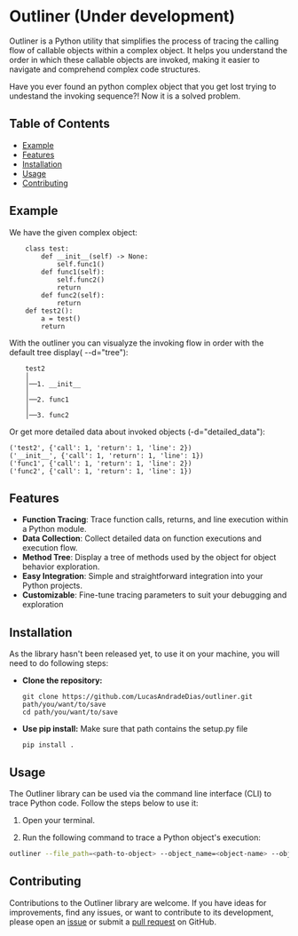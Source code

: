 
# Outliner (Under development)

Outliner is a Python utility that simplifies the process of tracing the calling flow of callable objects within a complex object. It helps you understand the order in which these callable objects are invoked, making it easier to navigate and comprehend complex code structures.


Have you ever found an python complex object that you get lost trying to undestand the invoking sequence?! Now it is a solved problem.

## Table of Contents
- [Example](#example)
- [Features](#features)
- [Installation](#installation)
- [Usage](#usage)
- [Contributing](#contributing)

## Example

We have the given complex object:

```
	class test:
	    def __init__(self) -> None:
	        self.func1()
	    def func1(self):
	        self.func2()
	        return
	    def func2(self):
	        return
	def test2():
	    a = test()
	    return
``` 

With the outliner you can visualyze the invoking flow in order with the default tree display( --d="tree"):

```
    test2
    │
    │──1. __init__
    │
    │──2. func1
    │
    │──3. func2
```

Or get more detailed data about invoked objects (-d="detailed_data"):
```
('test2', {'call': 1, 'return': 1, 'line': 2})
('__init__', {'call': 1, 'return': 1, 'line': 1})
('func1', {'call': 1, 'return': 1, 'line': 2})
('func2', {'call': 1, 'return': 1, 'line': 1})
```



## Features

-   **Function Tracing**: Trace function calls, returns, and line execution within a Python module.
-   **Data Collection**: Collect detailed data on function executions and execution flow.
-   **Method Tree**: Display a tree of methods used by the object for object behavior exploration.
-   **Easy Integration**: Simple and straightforward integration into your Python projects.
-   **Customizable**: Fine-tune tracing parameters to suit your debugging and exploration

## Installation
As the library hasn't been released yet, to use it on your machine, you will need to do following steps:

-	**Clone the repository:**
	```
	git clone https://github.com/LucasAndradeDias/outliner.git path/you/want/to/save
	cd path/you/want/to/save
	```

-	**Use pip install:**
	Make sure that path contains the setup.py file
	``` 
	pip install .
	```

## Usage

The Outliner library can be used via the command line interface (CLI) to trace Python code. Follow the steps below to use it:

1. Open your terminal.

2. Run the following command to trace a Python object's execution:

```bash
outliner --file_path=<path-to-object> --object_name=<object-name> --object_args=<arguments-passed-to-object-if-needed>
```

## Contributing

Contributions to the Outliner library are welcome. If you have ideas for improvements, find any issues, or want to contribute to its development, please open an [issue](https://github.com/your-repo/issues) or submit a [pull request](https://github.com/your-repo/pulls) on GitHub.
